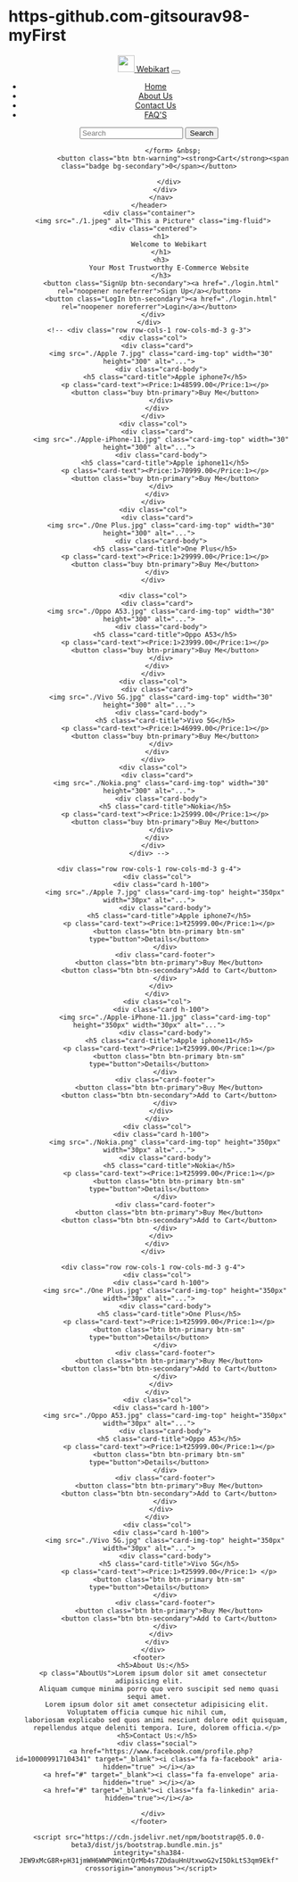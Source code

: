 # https-github.com-gitsourav98-myFirst
<!DOCTYPE html>
<html lang="en">
<head>
    <meta charset="UTF-8">
    <meta http-equiv="X-UA-Compatible" content="IE=edge">
    <meta name="viewport" content="width=device-width, initial-scale=1.0">
    <link href="https://cdn.jsdelivr.net/npm/bootstrap@5.0.0-beta3/dist/css/bootstrap.min.css" 
    rel="stylesheet" integrity="sha384-eOJMYsd53ii+scO/bJGFsiCZc+5NDVN2yr8+0RDqr0Ql0h+rP48ckxlpbzKgwra6" 
    crossorigin="anonymous">
    <script src="https://kit.fontawesome.com/yourcode.js" crossorigin="anonymous"></script>
    <link rel="stylesheet" href="https://cdnjs.cloudflare.com/ajax/libs/font-awesome/4.7.0/css/font-awesome.min.css"
     crossorigin="anonymous">
    <link rel="stylesheet" href="Ecom.css">
    <title>E-comerce</title>
</head>
<body>
    <header>
      <!--for navbar-->
        <nav class="navbar navbar-expand-lg navbar-dark bg-dark">
            <div class="container-fluid">
              <a class="navbar-brand" href="#">
                <img src="./Elogo1C.jpg" alt="" width="30" height="30" class="d-inline-block align-text-top">
                <span>Webikart</span></a>
              <button class="navbar-toggler" type="button" data-bs-toggle="collapse" data-bs-target="#navbarSupportedContent" aria-controls="navbarSupportedContent"
               aria-expanded="false" aria-label="Toggle navigation">
                <span class="navbar-toggler-icon"></span>
              </button>
              <div class="collapse navbar-collapse" id="navbarSupportedContent">
                <ul class="navbar-nav me-auto mb-2 mb-lg-0">
                  <li class="nav-item">
                    <a class="nav-link active" aria-current="page" href="#">Home</a>
                  </li>
                  <li class="nav-item">
                    <a class="nav-link active" aria-current="page" href="#">About Us</a>
                  </li>
                  <li class="nav-item">
                    <a class="nav-link active" aria-current="page" href="#">Contact Us</a>
                  </li>
                  <li class="nav-item">
                    <a class="nav-link active" aria-current="page" href="#">FAQ'S</a>
                  </li>
                  <!-- <li class="nav-item">
                    <a class="nav-link" href="#">Link</a>
                  </li> -->
                  <!-- <li class="nav-item dropdown">
                    <a class="nav-link dropdown-toggle" href="#" id="navbarDropdown" role="button" data-bs-toggle="dropdown" aria-expanded="false">
                      Dropdown
                    </a>
                    <ul class="dropdown-menu" aria-labelledby="navbarDropdown">
                      <li><a class="dropdown-item" href="#">Action</a></li>
                      <li><a class="dropdown-item" href="#">Another action</a></li>
                      <li><hr class="dropdown-divider"></li>
                      <li><a class="dropdown-item" href="#">Something else here</a></li>
                    </ul>
                  </li> -->
                  <!-- <li class="nav-item">
                    <a class="nav-link disabled" href="#" tabindex="-1" aria-disabled="true">Disabled</a>
                  </li> -->
                </ul>
                <form class="d-flex">
                   <input class="form-control me-2" type="search" placeholder="Search" aria-label="Search">
                  <button class="btn btn-outline-success" type="submit">Search</button>
                  
                </form> &nbsp;
                <button class="btn btn-warning"><strong>Cart</strong><span class="badge bg-secondary">0</span></button>
                
              </div>
            </div>
          </nav>
    </header>
    <div class="container">
      <img src="./1.jpeg" alt="This a Picture" class="img-fluid">
      <div class="centered">
          <h1>
              Welcome to Webikart
          </h1>
          <h3>
              Your Most Trustworthy E-Commerce Website
          </h3>
          <button class="SignUp btn-secondary"><a href="./login.html" rel="noopener noreferrer">Sign Up</a></button>
          <button class="LogIn btn-secondary"><a href="./login.html" rel="noopener noreferrer">Login</a></button>
      </div>
    </div>
    <!-- <div class="row row-cols-1 row-cols-md-3 g-3">
      <div class="col">
        <div class="card">
          <img src="./Apple 7.jpg" class="card-img-top" width="30" height="300" alt="...">
          <div class="card-body">
            <h5 class="card-title">Apple iphone7</h5>
            <p class="card-text"><Price:1>48599.00</Price:1></p>
            <button class="buy btn-primary">Buy Me</button>
          </div>
        </div>
      </div>
      <div class="col">
        <div class="card">
          <img src="./Apple-iPhone-11.jpg" class="card-img-top" width="30" height="300" alt="...">
          <div class="card-body">
            <h5 class="card-title">Apple iphone11</h5>
            <p class="card-text"><Price:1>70999.00</Price:1></p>
            <button class="buy btn-primary">Buy Me</button>
          </div>
        </div>
      </div>
      <div class="col">
        <div class="card">
          <img src="./One Plus.jpg" class="card-img-top" width="30" height="300" alt="...">
          <div class="card-body">
            <h5 class="card-title">One Plus</h5>
            <p class="card-text"><Price:1>29999.00</Price:1></p>
            <button class="buy btn-primary">Buy Me</button>
        </div>
      </div>
    
      <div class="col">
        <div class="card">
          <img src="./Oppo A53.jpg" class="card-img-top" width="30" height="300" alt="...">
          <div class="card-body">
            <h5 class="card-title">Oppo A53</h5>
            <p class="card-text"><Price:1>23999.00</Price:1></p>
            <button class="buy btn-primary">Buy Me</button>
          </div>
        </div>
      </div>
      <div class="col">
        <div class="card">
          <img src="./Vivo 5G.jpg" class="card-img-top" width="30" height="300" alt="...">
          <div class="card-body">
            <h5 class="card-title">Vivo 5G</h5>
            <p class="card-text"><Price:1>46999.00</Price:1></p>
            <button class="buy btn-primary">Buy Me</button>
          </div>
        </div>
      </div>
      <div class="col">
        <div class="card">
          <img src="./Nokia.png" class="card-img-top" width="30" height="300" alt="...">
          <div class="card-body">
            <h5 class="card-title">Nokia</h5>
            <p class="card-text"><Price:1>25999.00</Price:1></p>
            <button class="buy btn-primary">Buy Me</button>
          </div>
        </div>
      </div>
    </div> -->
   <!-- ------------------------------------->
     
    <div class="row row-cols-1 row-cols-md-3 g-4">
        <div class="col">
          <div class="card h-100">
            <img src="./Apple 7.jpg" class="card-img-top" height="350px" width="30px" alt="...">
            <div class="card-body">
              <h5 class="card-title">Apple iphone7</h5>
              <p class="card-text"><Price:1>₹25999.00</Price:1></p>
              <button class="btn btn-primary btn-sm" type="button">Details</button>
            </div>
            <div class="card-footer">
              <button class="btn btn-primary">Buy Me</button>
              <button class="btn btn-secondary">Add to Cart</button>
            </div>
          </div>
        </div>
        <div class="col">
          <div class="card h-100">
            <img src="./Apple-iPhone-11.jpg" class="card-img-top" height="350px" width="30px" alt="...">
            <div class="card-body">
              <h5 class="card-title">Apple iphone11</h5>
              <p class="card-text"><Price:1>₹25999.00</Price:1></p>
              <button class="btn btn-primary btn-sm" type="button">Details</button>
            </div>
            <div class="card-footer">
              <button class="btn btn-primary">Buy Me</button>
              <button class="btn btn-secondary">Add to Cart</button>
            </div>
          </div>
        </div>
        <div class="col">
          <div class="card h-100">
            <img src="./Nokia.png" class="card-img-top" height="350px" width="30px" alt="...">
            <div class="card-body">
              <h5 class="card-title">Nokia</h5>
              <p class="card-text"><Price:1>₹25999.00</Price:1></p>
              <button class="btn btn-primary btn-sm" type="button">Details</button>
            </div>
            <div class="card-footer">
              <button class="btn btn-primary">Buy Me</button>
              <button class="btn btn-secondary">Add to Cart</button>
            </div>
          </div>
        </div>
      </div>
   
      <div class="row row-cols-1 row-cols-md-3 g-4">
        <div class="col">
          <div class="card h-100">
            <img src="./One Plus.jpg" class="card-img-top" height="350px" width="30px" alt="...">
            <div class="card-body">
              <h5 class="card-title">One Plus</h5>
              <p class="card-text"><Price:1>₹25999.00</Price:1></p>
              <button class="btn btn-primary btn-sm" type="button">Details</button>
            </div>
            <div class="card-footer">
              <button class="btn btn-primary">Buy Me</button>
              <button class="btn btn-secondary">Add to Cart</button>
            </div>
          </div>
        </div>
        <div class="col">
          <div class="card h-100">
            <img src="./Oppo A53.jpg" class="card-img-top" height="350px" width="30px" alt="...">
            <div class="card-body">
              <h5 class="card-title">Oppo A53</h5>
              <p class="card-text"><Price:1>₹25999.00</Price:1></p>
              <button class="btn btn-primary btn-sm" type="button">Details</button>
            </div>
            <div class="card-footer">
              <button class="btn btn-primary">Buy Me</button>
              <button class="btn btn-secondary">Add to Cart</button>
            </div>
          </div>
        </div>
        <div class="col">
          <div class="card h-100">
            <img src="./Vivo 5G.jpg" class="card-img-top" height="350px" width="30px" alt="...">
            <div class="card-body">
              <h5 class="card-title">Vivo 5G</h5>
              <p class="card-text"><Price:1>₹25999.00</Price:1> </p>
              <button class="btn btn-primary btn-sm" type="button">Details</button>
            </div>
            <div class="card-footer">
              <button class="btn btn-primary">Buy Me</button>
              <button class="btn btn-secondary">Add to Cart</button>
            </div>
          </div>
        </div>
      </div>
    <footer>
      <h5>About Us:</h5>
      <p class="AboutUs">Lorem ipsum dolor sit amet consectetur adipisicing elit.
         Aliquam cumque minima porro quo vero suscipit sed nemo quasi sequi amet.
        Lorem ipsum dolor sit amet consectetur adipisicing elit. Voluptatem officia cumque hic nihil cum, 
        laboriosam explicabo sed quos animi nesciunt dolore odit quisquam, 
        repellendus atque deleniti tempora. Iure, dolorem officia.</p>
        <h5>Contact Us:</h5>
        <div class="social">
          <a href="https://www.facebook.com/profile.php?id=100009917104341" target="_blank"><i class="fa fa-facebook" aria-hidden="true" ></i></a>
          <a href="#" target="_blank"><i class="fa fa-envelope" aria-hidden="true" ></i></a>
          <a href="#" target="_blank"><i class="fa fa-linkedin" aria-hidden="true"></i></a>
          
      </div>
    </footer>

    <script src="https://cdn.jsdelivr.net/npm/bootstrap@5.0.0-beta3/dist/js/bootstrap.bundle.min.js" 
    integrity="sha384-JEW9xMcG8R+pH31jmWH6WWP0WintQrMb4s7ZOdauHnUtxwoG2vI5DkLtS3qm9Ekf"
     crossorigin="anonymous"></script>
</body>
</html>
